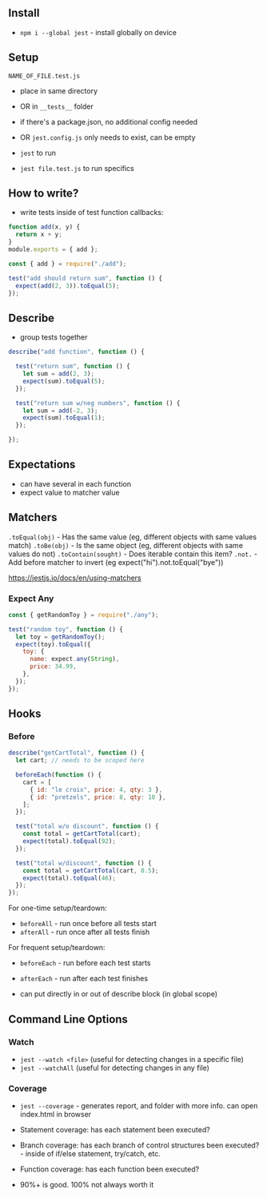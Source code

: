 ## Install

- `npm i --global jest` - install globally on device

## Setup

`NAME_OF_FILE.test.js`

- place in same directory
- OR in `__tests__` folder

- if there's a package.json, no additional config needed
- OR `jest.config.js` only needs to exist, can be empty

- `jest` to run
- `jest file.test.js` to run specifics

## How to write?

- write tests inside of test function callbacks:

```JavaScript
function add(x, y) {
  return x + y;
}
module.exports = { add };
```

```JavaScript
const { add } = require("./add");

test("add should return sum", function () {
  expect(add(2, 3)).toEqual(5);
});
```

## Describe

- group tests together

```JavaScript
describe("add function", function () {

  test("return sum", function () {
    let sum = add(2, 3);
    expect(sum).toEqual(5);
  });

  test("return sum w/neg numbers", function () {
    let sum = add(-2, 3);
    expect(sum).toEqual(1);
  });

});
```

## Expectations

- can have several in each function
- expect value to matcher value

## Matchers

`.toEqual(obj)` - Has the same value (eg, different objects with same values match)
`.toBe(obj)` - Is the same object (eg, different objects with same values do not)
`.toContain(sought)` - Does iterable contain this item?
`.not.` - Add before matcher to invert (eg expect("hi").not.toEqual("bye"))

https://jestjs.io/docs/en/using-matchers

### Expect Any

```JavaScript
const { getRandomToy } = require("./any");

test("random toy", function () {
  let toy = getRandomToy();
  expect(toy).toEqual({
    toy: {
      name: expect.any(String),
      price: 34.99,
    },
  });
});
```

## Hooks

### Before

```JavaScript
describe("getCartTotal", function () {
  let cart; // needs to be scoped here

  beforeEach(function () {
    cart = [
      { id: "le croix", price: 4, qty: 3 },
      { id: "pretzels", price: 8, qty: 10 },
    ];
  });

  test("total w/o discount", function () {
    const total = getCartTotal(cart);
    expect(total).toEqual(92);
  });

  test("total w/discount", function () {
    const total = getCartTotal(cart, 0.5);
    expect(total).toEqual(46);
  });
});
```

For one-time setup/teardown:

- `beforeAll` - run once before all tests start
- `afterAll` - run once after all tests finish

For frequent setup/teardown:

- `beforeEach` - run before each test starts
- `afterEach` - run after each test finishes

- can put directly in or out of describe block (in global scope)

## Command Line Options

### Watch

- `jest --watch <file>` (useful for detecting changes in a specific file)
- `jest --watchAll` (useful for detecting changes in any file)

### Coverage

- `jest --coverage` - generates report, and folder with more info. can open index.html in browser

- Statement coverage: has each statement been executed?
- Branch coverage: has each branch of control structures been executed? - inside of if/else statement, try/catch, etc.
- Function coverage: has each function been executed?

- 90%+ is good. 100% not always worth it

